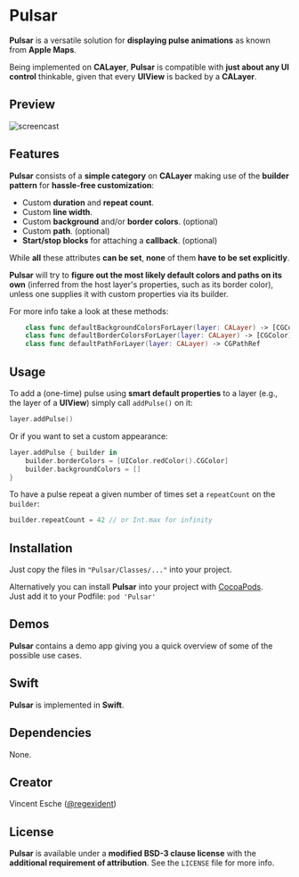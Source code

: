 # Pulsar

**Pulsar** is a versatile solution for **displaying pulse animations** as known from **Apple Maps**.

Being implemented on **CALayer**, **Pulsar** is compatible with **just about any UI control** thinkable, given that every **UIView** is backed by a **CALayer**.

## Preview
![screencast](screencast.gif)

## Features

**Pulsar** consists of a **simple category** on **CALayer** making use of the **builder pattern** for **hassle-free customization**:

- Custom **duration** and **repeat count**.
- Custom **line width**.
- Custom **background** and/or **border colors**. (optional)
- Custom **path**. (optional)
- **Start/stop blocks** for attaching a **callback**. (optional)

While **all** these attributes **can be set**, **none** of them **have to be set explicitly**.

**Pulsar** will try to **figure out the most likely default colors and paths on its own** (inferred from the host layer's properties, such as its border color), unless one supplies it with custom properties via its builder.

For more info take a look at these methods:

```swift
    class func defaultBackgroundColorsForLayer(layer: CALayer) -> [CGColor]
    class func defaultBorderColorsForLayer(layer: CALayer) -> [CGColor]
    class func defaultPathForLayer(layer: CALayer) -> CGPathRef
```

## Usage

To add a (one-time) pulse using **smart default properties** to a layer (e.g., the layer of a **UIView**) simply call `addPulse()` on it:

```swift
layer.addPulse()
```

Or if you want to set a custom appearance:

```swift
layer.addPulse { builder in
	builder.borderColors = [UIColor.redColor().CGColor]
	builder.backgroundColors = []
}
```

To have a pulse repeat a given number of times set a `repeatCount` on the `builder`:

```swift
builder.repeatCount = 42 // or Int.max for infinity
```

## Installation

Just copy the files in `"Pulsar/Classes/..."` into your project.

Alternatively you can install **Pulsar** into your project with [CocoaPods](http://cocoapods.org/).  
Just add it to your Podfile: `pod 'Pulsar'`

## Demos

**Pulsar** contains a demo app giving you a quick overview of some of the possible use cases.

## Swift

**Pulsar** is implemented in **Swift**.

## Dependencies

None.

## Creator

Vincent Esche ([@regexident](http://twitter.com/regexident))

## License

**Pulsar** is available under a **modified BSD-3 clause license** with the **additional requirement of attribution**. See the `LICENSE` file for more info.